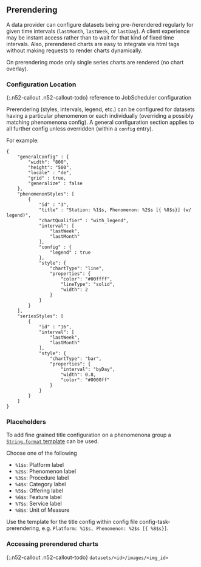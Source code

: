 ## Prerendering

A data provider can configure datasets being pre-/rerendered regularly for given time intervals
(`lastMonth`, `lastWeek`, or `lastDay`). A client experience may be instant access rather than
to wait for that kind of fixed time intervals. Also, prerendered charts are easy to integrate via 
html tags without making requests to render charts dynamically.

On prerendering mode only single series charts are rendered (no chart overlay).

### Configuration Location

{:.n52-callout .n52-callout-todo}
reference to JobScheduler configuration

Prerendering (styles, intervals, legend, etc.) can be configured for datasets having a particular 
phenomenon or each individually (overriding a possibly matching phenomenona config). A general 
configuration section applies to all further config unless overridden (within a `config` entry). 

For example:

```
{
    "generalConfig" : {
        "width": "800",
        "height": "500",
        "locale" : "de",
        "grid" : true,
        "generalize" : false
    },
    "phenomenonStyles": [
        {
            "id" : "3",
            "title" : "Station: %1$s, Phenomenon: %2$s [{ %8$s}] (w/ legend)",
            "chartQualifier" : "with_legend",
            "interval": [
                "lastWeek",
                "lastMonth"
            ],
            "config" : {
                "legend" : true
            },
            "style": {
                "chartType": "line",
                "properties": {
                    "color": "#00ffff",
                    "lineType": "solid",
                    "width": 2
                }
            }
        }
    ],
    "seriesStyles": [
        {
            "id" : "16",
            "interval": [
                "lastWeek",
                "lastMonth"
            ],
            "style": {
                "chartType": "bar",
                "properties": {
                    "interval": "byDay",
                    "width": 0.8,
                    "color": "#0000ff"
                }
            }
        }
    ]
}
```

### Placeholders

To add fine grained title configuration on a phenomenona group a 
[`String.format` template](https://docs.oracle.com/javase/8/docs/api/java/util/Formatter.html#syntax) 
can be used.

Choose one of the following

* `%1$s`: Platform label
* `%2$s`: Phenomenon label
* `%3$s`: Procedure label
* `%4$s`: Category label
* `%5$s`: Offering label
* `%6$s`: Feature label
* `%7$s`: Service label
* `%8$s`: Unit of Measure

Use the template for the title config within config file config-task-prerendering, e.g. `Platform: %1$s, Phenomenon: %2$s [{ %8$s}]`.

### Accessing prerendered charts

{:.n52-callout .n52-callout-todo}
`datasets/<id>/images/<img_id>`
